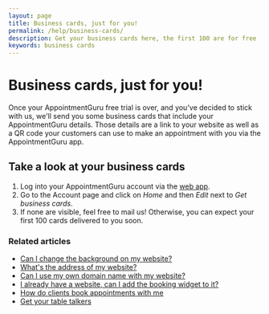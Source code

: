 ```yaml
---
layout: page
title: Business cards, just for you!
permalink: /help/business-cards/
description: Get your business cards here, the first 100 are for free
keywords: business cards
---
```


# Business cards, just for you!

Once your AppointmentGuru free trial is over, and you've decided to stick with us, we'll send you some business cards that include your AppointmentGuru details. Those details are a link to your website as well as a QR code your customers can use to make an appointment with you via the AppointmentGuru app.

## Take a look at your business cards

1. Log into your AppointmentGuru account via the [web app](https://app.appointmentguru.co/#/login).
2. Go to the Account page and click on *Home* and then *Edit* next to *Get business cards*.
3. If none are visible, feel free to mail us! Otherwise, you can expect your first 100 cards delivered to you soon.

### Related articles

* [Can I change the background on my website?](/help/change-background)
* [What's the address of my website?](/help/address-of-booking-page)
* [Can I use my own domain name with my website?](/help/use-domain-name)
* [I already have a website, can I add the booking widget to it?](/help/booking-widget)
* [How do clients book appointments with me](/help/how-do-clients-book-appointments)
* [Get your table talkers](/help/table-talkers)
